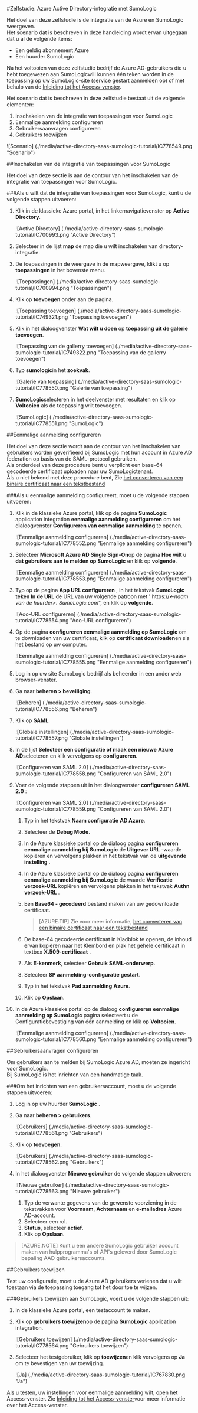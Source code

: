<properties 
    pageTitle="Zelfstudie: Azure Active Directory-integratie met SumoLogic | Microsoft Azure" 
    description="Meer informatie over het SumoLogic met Azure Active Directory gebruiken voor het inschakelen van eenmalige aanmelding, geautomatiseerde provisioning en meer!" 
    services="active-directory" 
    authors="jeevansd"  
    documentationCenter="na" 
    manager="femila"/>
<tags 
    ms.service="active-directory" 
    ms.devlang="na" 
    ms.topic="article" 
    ms.tgt_pltfrm="na" 
    ms.workload="identity" 
    ms.date="09/11/2016" 
    ms.author="jeedes" />

#<a name="tutorial-azure-active-directory-integration-with-sumologic"></a>Zelfstudie: Azure Active Directory-integratie met SumoLogic
  
Het doel van deze zelfstudie is de integratie van de Azure en SumoLogic weergeven.  
Het scenario dat is beschreven in deze handleiding wordt ervan uitgegaan dat u al de volgende items:

-   Een geldig abonnement Azure
-   Een huurder SumoLogic
  
Na het voltooien van deze zelfstudie bedrijf de Azure AD-gebruikers die u hebt toegewezen aan SumoLogicwill kunnen één teken worden in de toepassing op uw SumoLogic-site (service gestart aanmelden op) of met behulp van de [Inleiding tot het Access-venster](active-directory-saas-access-panel-introduction.md).
  
Het scenario dat is beschreven in deze zelfstudie bestaat uit de volgende elementen:

1.  Inschakelen van de integratie van toepassingen voor SumoLogic
2.  Eenmalige aanmelding configureren
3.  Gebruikersaanvragen configureren
4.  Gebruikers toewijzen

![Scenario] (./media/active-directory-saas-sumologic-tutorial/IC778549.png "Scenario")

##<a name="enabling-the-application-integration-for-sumologic"></a>Inschakelen van de integratie van toepassingen voor SumoLogic
  
Het doel van deze sectie is aan de contour van het inschakelen van de integratie van toepassingen voor SumoLogic.

###<a name="to-enable-the-application-integration-for-sumologic-perform-the-following-steps"></a>Als u wilt dat de integratie van toepassingen voor SumoLogic, kunt u de volgende stappen uitvoeren:

1.  Klik in de klassieke Azure portal, in het linkernavigatievenster op **Active Directory**.

    ![Active Directory] (./media/active-directory-saas-sumologic-tutorial/IC700993.png "Active Directory")

2.  Selecteer in de lijst **map** de map die u wilt inschakelen van directory-integratie.

3.  De toepassingen in de weergave in de mapweergave, klikt u op **toepassingen** in het bovenste menu.

    ![Toepassingen] (./media/active-directory-saas-sumologic-tutorial/IC700994.png "Toepassingen")

4.  Klik op **toevoegen** onder aan de pagina.

    ![Toepassing toevoegen] (./media/active-directory-saas-sumologic-tutorial/IC749321.png "Toepassing toevoegen")

5.  Klik in het dialoogvenster **Wat wilt u doen** op **toepassing uit de galerie toevoegen**.

    ![Toepassing van de gallerry toevoegen] (./media/active-directory-saas-sumologic-tutorial/IC749322.png "Toepassing van de gallerry toevoegen")

6.  Typ **sumologic**in het **zoekvak**.

    ![Galerie van toepassing] (./media/active-directory-saas-sumologic-tutorial/IC778550.png "Galerie van toepassing")

7.  **SumoLogic**selecteren in het deelvenster met resultaten en klik op **Voltooien** als de toepassing wilt toevoegen.

    ![SumoLogic] (./media/active-directory-saas-sumologic-tutorial/IC778551.png "SumoLogic")

##<a name="configuring-single-sign-on"></a>Eenmalige aanmelding configureren
  
Het doel van deze sectie wordt aan de contour van het inschakelen van gebruikers worden geverifieerd bij SumoLogic met hun account in Azure AD federation op basis van de SAML-protocol gebruiken.  
Als onderdeel van deze procedure bent u verplicht een base-64 gecodeerde certificaat uploaden naar uw SumoLogictenant.  
Als u niet bekend met deze procedure bent, Zie [het converteren van een binaire certificaat naar een tekstbestand](http://youtu.be/PlgrzUZ-Y1o)

###<a name="to-configure-single-sign-on-perform-the-following-steps"></a>Als u eenmalige aanmelding configureert, moet u de volgende stappen uitvoeren:

1.  Klik in de klassieke Azure portal, klik op de pagina **SumoLogic** application integration **eenmalige aanmelding configureren** om het dialoogvenster **Configureren van eenmalige aanmelding** te openen.

    ![Eenmalige aanmelding configureren] (./media/active-directory-saas-sumologic-tutorial/IC778552.png "Eenmalige aanmelding configureren")

2.  Selecteer **Microsoft Azure AD Single Sign-On**op de pagina **Hoe wilt u dat gebruikers aan te melden op SumoLogic** en klik op **volgende**.

    ![Eenmalige aanmelding configureren] (./media/active-directory-saas-sumologic-tutorial/IC778553.png "Eenmalige aanmelding configureren")

3.  Typ op de pagina **App URL configureren** , in het tekstvak **SumoLogic teken In de URL** de URL van uw volgende patroon met ' https://*\<-naam van de huurder\>. SumoLogic.com*", en klik op **volgende**.

    ![Aoo-URL configureren] (./media/active-directory-saas-sumologic-tutorial/IC778554.png "Aoo-URL configureren")

4.  Op de pagina **configureren eenmalige aanmelding op SumoLogic** om te downloaden van uw certificaat, klik op **certificaat downloaden**en sla het bestand op uw computer.

    ![Eenmalige aanmelding configureren] (./media/active-directory-saas-sumologic-tutorial/IC778555.png "Eenmalige aanmelding configureren")

5.  Log in op uw site SumoLogic bedrijf als beheerder in een ander web browser-venster.

6.  Ga naar **beheren \> beveiliging**.

    ![Beheren] (./media/active-directory-saas-sumologic-tutorial/IC778556.png "Beheren")

7.  Klik op **SAML**.

    ![Globale instellingen] (./media/active-directory-saas-sumologic-tutorial/IC778557.png "Globale instellingen")

8.  In de lijst **Selecteer een configuratie of maak een nieuwe** **Azure AD**selecteren en klik vervolgens op **configureren**.

    ![Configureren van SAML 2.0] (./media/active-directory-saas-sumologic-tutorial/IC778558.png "Configureren van SAML 2.0")

9.  Voer de volgende stappen uit in het dialoogvenster **configureren SAML 2.0** :

    ![Configureren van SAML 2.0] (./media/active-directory-saas-sumologic-tutorial/IC778559.png "Configureren van SAML 2.0")

    1.  Typ in het tekstvak **Naam configuratie** **AD Azure**.
    2.  Selecteer de **Debug Mode**.
    3.  In de Azure klassieke portal op de dialoog pagina **configureren eenmalige aanmelding bij SumoLogic** de **Uitgever URL** -waarde kopiëren en vervolgens plakken in het tekstvak van de **uitgevende instelling** .
    4.  In de Azure klassieke portal op de dialoog pagina **configureren eenmalige aanmelding bij SumoLogic** de waarde **Verificatie verzoek-URL** kopiëren en vervolgens plakken in het tekstvak **Authn verzoek-URL** .
    5.  Een **Base64 - gecodeerd** bestand maken van uw gedownloade certificaat.  

        >[AZURE.TIP] Zie voor meer informatie, [het converteren van een binaire certificaat naar een tekstbestand](http://youtu.be/PlgrzUZ-Y1o)

    6.  De base-64 gecodeerde certificaat in Kladblok te openen, de inhoud ervan kopiëren naar het Klembord en plak het gehele certificaat in textbox **X.509-certificaat** .
    7.  Als **E-kenmerk**, selecteer **Gebruik SAML-onderwerp**.
    8.  Selecteer **SP aanmelding-configuratie gestart**.
    9.  Typ in het tekstvak **Pad aanmelding** **Azure**.
    10. Klik op **Opslaan**.

10. In de Azure klassieke portal op de dialoog **configureren eenmalige aanmelding op SumoLogic** pagina selecteert u de Configuratiebevestiging van één aanmelding en klik op **Voltooien**.

    ![Eenmalige aanmelding configureren] (./media/active-directory-saas-sumologic-tutorial/IC778560.png "Eenmalige aanmelding configureren")

##<a name="configuring-user-provisioning"></a>Gebruikersaanvragen configureren
  
Om gebruikers aan te melden bij SumoLogic Azure AD, moeten ze ingericht voor SumoLogic.  
Bij SumoLogic is het inrichten van een handmatige taak.

###<a name="to-provision-a-user-accounts-perform-the-following-steps"></a>Om het inrichten van een gebruikersaccount, moet u de volgende stappen uitvoeren:

1.  Log in op uw huurder **SumoLogic** .

2.  Ga naar **beheren \> gebruikers**.

    ![Gebruikers] (./media/active-directory-saas-sumologic-tutorial/IC778561.png "Gebruikers")

3.  Klik op **toevoegen**.

    ![Gebruikers] (./media/active-directory-saas-sumologic-tutorial/IC778562.png "Gebruikers")

4.  In het dialoogvenster **Nieuwe gebruiker** de volgende stappen uitvoeren:

    ![Nieuwe gebruiker] (./media/active-directory-saas-sumologic-tutorial/IC778563.png "Nieuwe gebruiker")

    1.  Typ de verwante gegevens van de gewenste voorziening in de tekstvakken voor **Voornaam**, **Achternaam** en **e-mailadres** Azure AD-account.
    2.  Selecteer een rol.
    3.  **Status**, selecteer **actief**.
    4.  Klik op **Opslaan**.

>[AZURE.NOTE] Kunt u een andere SumoLogic gebruiker account maken van hulpprogramma's of API's geleverd door SumoLogic bepaling AAD gebruikersaccounts.

##<a name="assigning-users"></a>Gebruikers toewijzen
  
Test uw configuratie, moet u de Azure AD gebruikers verlenen dat u wilt toestaan via de toepassing toegang tot het door toe te wijzen.

###<a name="to-assign-users-to-sumologic-perform-the-following-steps"></a>Gebruikers toewijzen aan SumoLogic, voert u de volgende stappen uit:

1.  In de klassieke Azure portal, een testaccount te maken.

2.  Klik op **gebruikers toewijzen**op de pagina **SumoLogic** application integration.

    ![Gebruikers toewijzen] (./media/active-directory-saas-sumologic-tutorial/IC778564.png "Gebruikers toewijzen")

3.  Selecteer het testgebruiker, klik op **toewijzen**en klik vervolgens op **Ja** om te bevestigen van uw toewijzing.

    ![Ja] (./media/active-directory-saas-sumologic-tutorial/IC767830.png "Ja")
  
Als u testen, uw instellingen voor eenmalige aanmelding wilt, open het Access-venster. Zie [Inleiding tot het Access-venster](active-directory-saas-access-panel-introduction.md)voor meer informatie over het Access-venster.